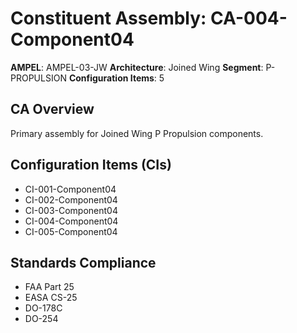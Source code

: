 # Constituent Assembly: CA-004-Component04

**AMPEL**: AMPEL-03-JW
**Architecture**: Joined Wing
**Segment**: P-PROPULSION
**Configuration Items**: 5

## CA Overview
Primary assembly for Joined Wing P Propulsion components.

## Configuration Items (CIs)
- CI-001-Component04
- CI-002-Component04
- CI-003-Component04
- CI-004-Component04
- CI-005-Component04

## Standards Compliance
- FAA Part 25
- EASA CS-25
- DO-178C
- DO-254
